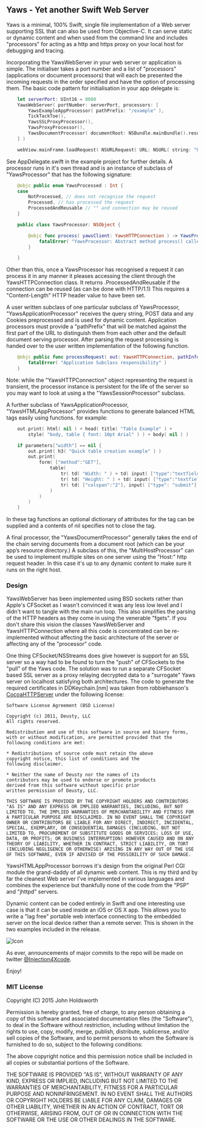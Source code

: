 ## Yaws - Yet another Swift Web Server

Yaws is a minimal, 100% Swift, single file implementation of a Web server supporting SSL
that can also be used from Objective-C. It can serve static or dynamic content and
when used from the command line and includes "processors" for acting as a http and https
proxy on your local host for debugging and tracing.

Incorporating the YawsWebServer in your web server or application is simple. The initialiser
takes a port number and a list of "processors" (applications or document processors)
that will each be presented the incoming requests in the order specified and have the
option of processing them. The basic code pattern for initialisation in your app delegate is:

```Swift
    let serverPort: UInt16 = 8080
    YawsWebServer( portNumber: serverPort, processors: [
        YawsExampleAppProcessor( pathPrefix: "/example" ),
        TickTackToe(),
        YawsSSLProxyProcessor(),
        YawsProxyProcessor(),
        YawsDocumentProcessor( documentRoot: NSBundle.mainBundle().resourcePath! ),
    ] )

    webView.mainFrame.loadRequest( NSURLRequest( URL: NSURL( string: "http://localhost:\(serverPort)" )! ) )
```

See AppDelegate.swift in the example project for further details. 
A processor runs in it's own thread and is an instance of subclass 
of "YawsProcessor" that has the following signature:

```Swift
    @objc public enum YawsProcessed : Int {
    case
        NotProcessed, // does not recognise the request
        Processed, // has processed the request
        ProcessedAndReusable // "" and connection may be reused
    }

    public class YawsProcessor: NSObject {

        @objc func process( yawsClient: YawsHTTPConnection ) -> YawsProcessed {
            fatalError( "YawsProcessor: Abstract method process() called" )
        }

    }
```

Other than this, once a YawsProcessor has recognised a request it can process it
in any manner it pleases accessing the client through the YawsHTTPConnection class.
It returns .ProcessedAndReusable if the connection can be reused (as can be done
with HTTP/1.1) This requires a "Content-Length" HTTP header value to have been set.

A user written subclass of one particular subclass of YawsProcessor, "YawsApplicationProcessor"
receives the  query string, POST data and any Cookies preprocessed and is used for dynamic content.
Application processors must provide a "pathPrefix" that will be matched against the
first part of the URL to distinguish them from each other and the default document
serving processor. After parsing the request processing is handed over to the user
written implementation of the following function.

```Swift
    @objc public func processRequest( out: YawsHTTPConnection, pathInfo: String, parameters: [String:String], cookies: [String:String] ) {
        fatalError( "Application Subclass responsibility" )
    }
```

Note: while the "YawsHTTPConnection" object representing the request is transient,
the processor instance is persistent for the life of the server so you may want to
look at using a the "YawsSessionProcessor" subclass.

A further subclass of YawsApplicationProcessor, "YawsHTMLAppProcessor" provides
functions to generate balanced HTML tags easily using functions. for example:

```Swift
    out.print( html( nil ) + head( title( "Table Example" ) +
        style( "body, table { font: 10pt Arial" ) ) + body( nil ) )

    if parameters["width"] == nil {
        out.print( h3( "Quick table creation example" ) )
        out.print(
            form( ["method":"GET"],
                table(
                    tr( td( "Width: " ) + td( input( ["type":"textfield", "name":"width"] ) ) ) +
                    tr( td( "Height: " ) + td( input( ["type":"textfield", "name":"height"] ) ) ) +
                    tr( td( ["colspan":"2"], input( ["type": "submit"] )) )
                )
            )
        )
    }
```

In these tag functions an optional dictionary of attributes for the tag can be supplied 
and a contents of nil specifies not to close the tag.

A final processor, the "YawsDocumentProcessor" generally takes the end of the chain
serving documents from a document root (which can be your app’s resource directory.)
A subclass of this, the "MultiHostProcessor" can be used to implement multiple
sites on one server using the "Host:" http request header. In this case it's
up to any dynamic content to make sure it runs on the right host.

### Design

YawsWebServer has been implemented using BSD sockets rather than Apple's CFSocket as I wasn't convinced 
it was any less low level and I didn't want to tangle with the main run loop. This also simplifies the
parsing of the HTTP headers as they come in using the venerable "fgets". If you don't share this vision
the classes YawsWebServer and YawsHTTPConnection where all this code is concentrated can be re-implemented
without affecting the basic architecture of the server or affecting any of the "processor" code.

One thing CFSocket/NSStreams does give however is support for an SSL server so a way had to be found
to turn the "push" of CFSockets to the "pull" of the Yaws code. The solution was to run a separate
CFSocket based SSL server as a proxy relaying decrypted data to a "surrogate" Yaws server on localhost
satisfying both architectures. The code to generate the required certificates in DDKeychain.[nm] was taken from
robbiehanson's [CocoaHTTPServer](https://github.com/robbiehanson/CocoaHTTPServer) under the following license:

    Software License Agreement (BSD License)

    Copyright (c) 2011, Deusty, LLC
    All rights reserved.

    Redistribution and use of this software in source and binary forms,
    with or without modification, are permitted provided that the following conditions are met:

    * Redistributions of source code must retain the above
    copyright notice, this list of conditions and the
    following disclaimer.

    * Neither the name of Deusty nor the names of its
    contributors may be used to endorse or promote products
    derived from this software without specific prior
    written permission of Deusty, LLC.

    THIS SOFTWARE IS PROVIDED BY THE COPYRIGHT HOLDERS AND CONTRIBUTORS "AS IS" AND ANY EXPRESS OR IMPLIED WARRANTIES, INCLUDING, BUT NOT LIMITED TO, THE IMPLIED WARRANTIES OF MERCHANTABILITY AND FITNESS FOR A PARTICULAR PURPOSE ARE DISCLAIMED. IN NO EVENT SHALL THE COPYRIGHT OWNER OR CONTRIBUTORS BE LIABLE FOR ANY DIRECT, INDIRECT, INCIDENTAL, SPECIAL, EXEMPLARY, OR CONSEQUENTIAL DAMAGES (INCLUDING, BUT NOT LIMITED TO, PROCUREMENT OF SUBSTITUTE GOODS OR SERVICES; LOSS OF USE, DATA, OR PROFITS; OR BUSINESS INTERRUPTION) HOWEVER CAUSED AND ON ANY THEORY OF LIABILITY, WHETHER IN CONTRACT, STRICT LIABILITY, OR TORT (INCLUDING NEGLIGENCE OR OTHERWISE) ARISING IN ANY WAY OUT OF THE USE OF THIS SOFTWARE, EVEN IF ADVISED OF THE POSSIBILITY OF SUCH DAMAGE.

YawsHTMLAppProcessor borrows it's design from the original Perl CGI module the grand-daddy of all dynamic web
content. This is my third and by far the cleanest Web server I've implemented in various languages 
and combines the experience but thankfully none of the code from the "PSP" and "jhttpd" servers.

Dynamic content can be coded entirely in Swift and one interesting use case is that it
can be used inside an iOS or OS X app. This allows you to write a "lag free" portable web 
interface connecting to the embedded server on the local device rather than a remote server. 
This is shown in the two examples included in the release.

![Icon](http://injectionforxcode.johnholdsworth.com/yaws2.png)

As ever, announcements of major commits to the repo will be made on twitter 
[@Injection4Xcode](https://twitter.com/#!/@Injection4Xcode).

Enjoy!

### MIT License

Copyright (C) 2015 John Holdsworth

Permission is hereby granted, free of charge, to any person obtaining a copy of this software and associated 
documentation files (the "Software"), to deal in the Software without restriction, including without limitation 
the rights to use, copy, modify, merge, publish, distribute, sublicense, and/or sell copies of the Software, 
and to permit persons to whom the Software is furnished to do so, subject to the following conditions:

The above copyright notice and this permission notice shall be included in all copies or substantial 
portions of the Software.

THE SOFTWARE IS PROVIDED "AS IS", WITHOUT WARRANTY OF ANY KIND, EXPRESS OR IMPLIED, INCLUDING BUT NOT 
LIMITED TO THE WARRANTIES OF MERCHANTABILITY, FITNESS FOR A PARTICULAR PURPOSE AND NONINFRINGEMENT. 
IN NO EVENT SHALL THE AUTHORS OR COPYRIGHT HOLDERS BE LIABLE FOR ANY CLAIM, DAMAGES OR OTHER LIABILITY, 
WHETHER IN AN ACTION OF CONTRACT, TORT OR OTHERWISE, ARISING FROM, OUT OF OR IN CONNECTION WITH THE 
SOFTWARE OR THE USE OR OTHER DEALINGS IN THE SOFTWARE.

